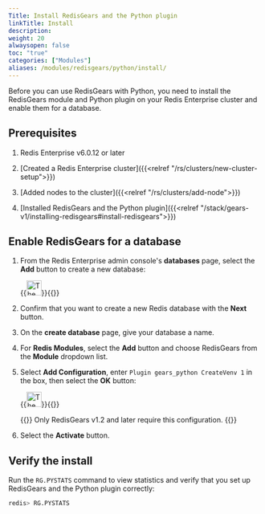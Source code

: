 ```yaml
---
Title: Install RedisGears and the Python plugin 
linkTitle: Install 
description:
weight: 20
alwaysopen: false
toc: "true"
categories: ["Modules"]
aliases: /modules/redisgears/python/install/
---
```


Before you can use RedisGears with Python, you need to install the RedisGears module and Python plugin on your Redis Enterprise cluster and enable them for a database.

## Prerequisites

1. Redis Enterprise v6.0.12 or later

1. [Created a Redis Enterprise cluster]({{<relref "/rs/clusters/new-cluster-setup">}})

1. [Added nodes to the cluster]({{<relref "/rs/clusters/add-node">}})

1. [Installed RedisGears and the Python plugin]({{<relref "/stack/gears-v1/installing-redisgears#install-redisgears">}})

## Enable RedisGears for a database

1. From the Redis Enterprise admin console's **databases** page, select the **Add** button to create a new database:

    {{<image filename="images/rs/icon_add.png" width="30px" alt="The Add icon">}}{{</image>}}

1. Confirm that you want to create a new Redis database with the **Next** button.

1. On the **create database** page, give your database a name.

1. For **Redis Modules**, select the **Add** button and choose RedisGears from the **Module** dropdown list.

1. Select **Add Configuration**, enter <nobr>`Plugin gears_python CreateVenv 1`</nobr> in the box, then select the **OK** button:

    {{<image filename="images/rs/icon_save.png" width="30px" alt="The Save icon">}}{{</image>}}

    {{<note>}}
Only RedisGears v1.2 and later require this configuration.
    {{</note>}}

1. Select the **Activate** button.

## Verify the install

Run the `RG.PYSTATS` command to view statistics and verify that you set up RedisGears and the Python plugin correctly:

```sh
redis> RG.PYSTATS
```
